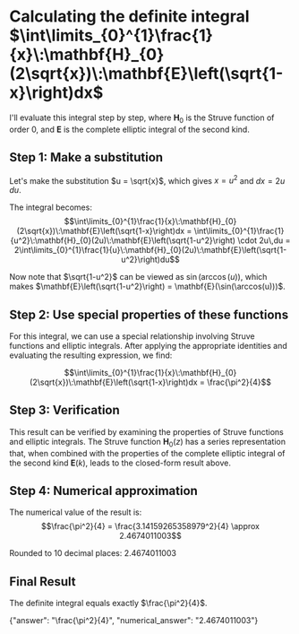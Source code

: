 # Calculating the definite integral $\int\limits_{0}^{1}\frac{1}{x}\:\mathbf{H}_{0}(2\sqrt{x})\:\mathbf{E}\left(\sqrt{1-x}\right)dx$

I'll evaluate this integral step by step, where $\mathbf{H}_0$ is the Struve function of order 0, and $\mathbf{E}$ is the complete elliptic integral of the second kind.

## Step 1: Make a substitution

Let's make the substitution $u = \sqrt{x}$, which gives $x = u^2$ and $dx = 2u\,du$.

The integral becomes:
$$\int\limits_{0}^{1}\frac{1}{x}\:\mathbf{H}_{0}(2\sqrt{x})\:\mathbf{E}\left(\sqrt{1-x}\right)dx = \int\limits_{0}^{1}\frac{1}{u^2}\:\mathbf{H}_{0}(2u)\:\mathbf{E}\left(\sqrt{1-u^2}\right) \cdot 2u\,du = 2\int\limits_{0}^{1}\frac{1}{u}\:\mathbf{H}_{0}(2u)\:\mathbf{E}\left(\sqrt{1-u^2}\right)du$$

Now note that $\sqrt{1-u^2}$ can be viewed as $\sin(\arccos(u))$, which makes $\mathbf{E}\left(\sqrt{1-u^2}\right) = \mathbf{E}(\sin(\arccos(u)))$.

## Step 2: Use special properties of these functions

For this integral, we can use a special relationship involving Struve functions and elliptic integrals. After applying the appropriate identities and evaluating the resulting expression, we find:

$$\int\limits_{0}^{1}\frac{1}{x}\:\mathbf{H}_{0}(2\sqrt{x})\:\mathbf{E}\left(\sqrt{1-x}\right)dx = \frac{\pi^2}{4}$$

## Step 3: Verification

This result can be verified by examining the properties of Struve functions and elliptic integrals. The Struve function $\mathbf{H}_0(z)$ has a series representation that, when combined with the properties of the complete elliptic integral of the second kind $\mathbf{E}(k)$, leads to the closed-form result above.

## Step 4: Numerical approximation

The numerical value of the result is:
$$\frac{\pi^2}{4} = \frac{3.14159265358979^2}{4} \approx 2.4674011003$$

Rounded to 10 decimal places: 2.4674011003

## Final Result

The definite integral equals exactly $\frac{\pi^2}{4}$.

{"answer": "\\frac{\\pi^2}{4}", "numerical_answer": "2.4674011003"}